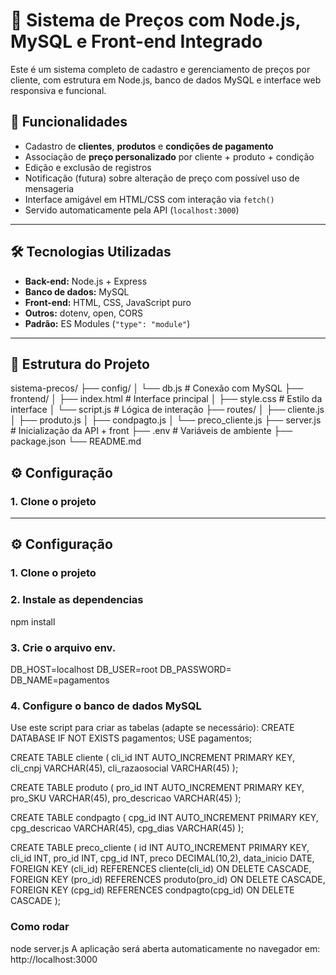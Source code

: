 # 🧾 Sistema de Preços com Node.js, MySQL e Front-end Integrado

Este é um sistema completo de cadastro e gerenciamento de preços por cliente, com estrutura em Node.js, banco de dados MySQL e interface web responsiva e funcional.

## 🚀 Funcionalidades

- Cadastro de **clientes**, **produtos** e **condições de pagamento**
- Associação de **preço personalizado** por cliente + produto + condição
- Edição e exclusão de registros
- Notificação (futura) sobre alteração de preço com possível uso de mensageria
- Interface amigável em HTML/CSS com interação via `fetch()`
- Servido automaticamente pela API (`localhost:3000`)

---

## 🛠️ Tecnologias Utilizadas

- **Back-end:** Node.js + Express
- **Banco de dados:** MySQL
- **Front-end:** HTML, CSS, JavaScript puro
- **Outros:** dotenv, open, CORS
- **Padrão:** ES Modules (`"type": "module"`)

---

## 📁 Estrutura do Projeto
sistema-precos/
├── config/
│ └── db.js # Conexão com MySQL
├── frontend/
│ ├── index.html # Interface principal
│ ├── style.css # Estilo da interface
│ └── script.js # Lógica de interação
├── routes/
│ ├── cliente.js
│ ├── produto.js
│ ├── condpagto.js
│ └── preco_cliente.js
├── server.js # Inicialização da API + front
├── .env # Variáveis de ambiente
├── package.json
└── README.md
 ## ⚙️ Configuração

### 1. Clone o projeto

---

## ⚙️ Configuração

### 1. Clone o projeto
### 2. Instale as dependencias
npm install
### 3. Crie o arquivo env.
DB_HOST=localhost
DB_USER=root
DB_PASSWORD=
DB_NAME=pagamentos

### 4. Configure o banco de dados MySQL
Use este script para criar as tabelas (adapte se necessário):
CREATE DATABASE IF NOT EXISTS pagamentos;
USE pagamentos;

CREATE TABLE cliente (
  cli_id INT AUTO_INCREMENT PRIMARY KEY,
  cli_cnpj VARCHAR(45),
  cli_razaosocial VARCHAR(45)
);

CREATE TABLE produto (
  pro_id INT AUTO_INCREMENT PRIMARY KEY,
  pro_SKU VARCHAR(45),
  pro_descricao VARCHAR(45)
);

CREATE TABLE condpagto (
  cpg_id INT AUTO_INCREMENT PRIMARY KEY,
  cpg_descricao VARCHAR(45),
  cpg_dias VARCHAR(45)
);

CREATE TABLE preco_cliente (
  id INT AUTO_INCREMENT PRIMARY KEY,
  cli_id INT,
  pro_id INT,
  cpg_id INT,
  preco DECIMAL(10,2),
  data_inicio DATE,
  FOREIGN KEY (cli_id) REFERENCES cliente(cli_id) ON DELETE CASCADE,
  FOREIGN KEY (pro_id) REFERENCES produto(pro_id) ON DELETE CASCADE,
  FOREIGN KEY (cpg_id) REFERENCES condpagto(cpg_id) ON DELETE CASCADE
);

### Como rodar
node server.js
A aplicação será aberta automaticamente no navegador em: http://localhost:3000


